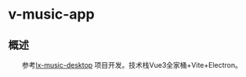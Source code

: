 # v-music-app

## 概述

&emsp;&emsp;参考[lx-music-desktop](https://github.com/lyswhut/lx-music-desktop) 项目开发。技术栈Vue3全家桶+Vite+Electron。
